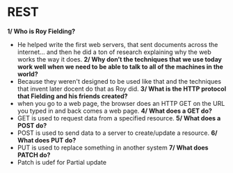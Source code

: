 # REST
**1/ Who is Roy Fielding?**
- He helped write the first web servers, that sent documents across the internet… and then he did a ton of research explaining why the web works the way it does.
**2/ Why don’t the techniques that we use today work well when we need to be able to talk to all of the machines in the world?**
- Because they weren't designed to be used like that and the techniques that invent later docent do that as Roy did. 
**3/ What is the HTTP protocol that Fielding and his friends created?**
- when you go to a web page, the browser does an HTTP GET on the URL you typed in and back comes a web page.
**4/ What does a GET do?**
- GET is used to request data from a specified resource.
**5/ What does a POST do?**
- POST is used to send data to a server to create/update a resource.
**6/ What does PUT do?**
- PUT is used to replace something in another system
**7/ What does PATCH do?**
- Patch is udef for Partial update